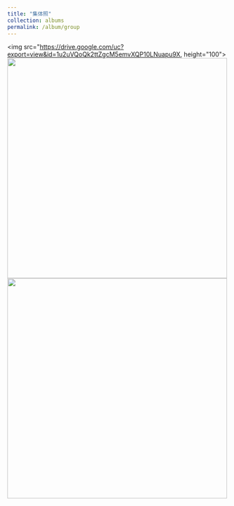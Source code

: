```yaml
---
title: "集体照"
collection: albums
permalink: /album/group
---
```

<img src="https://drive.google.com/uc?export=view&id=1u2uVQoQk2ttZgcM5emvXQP10LNuapu9X, height="100">
<img src="../images/W020141024386453400645.jpg" height="500">
<img src="../images/7ba0b3ba9cdccb925b34cb0595cf75c4.temp.jpg" height="500">
